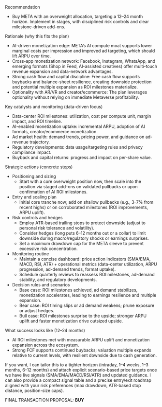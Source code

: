 Recommendation
- Buy META with an overweight allocation, targeting a 12–24 month horizon. Implement in stages, with disciplined risk controls and clear milestone-driven add-ons.

Rationale (why this fits the plan)
- AI-driven monetization edge: META’s AI compute moat supports lower marginal costs per impression and improved ad targeting, which should lift ARPU over time.
- Cross-app monetization network: Facebook, Instagram, WhatsApp, and emerging formats (Shop in Feed, AI-assisted creatives) offer multi-touch revenue expansion and data-network advantages.
- Strong cash flow and capital discipline: Free cash flow supports buybacks and balance-sheet resilience, creating downside protection and potential multiple expansion as ROI milestones materialize.
- Optionality with AR/VR and creator/ecommerce: The plan leverages optionality without relying on immediate Metaverse profitability.

Key catalysts and monitoring (data-driven focus)
- Data-center ROI milestones: utilization, cost per compute unit, margin impact, and ROI timeline.
- AI-enabled monetization uptake: incremental ARPU, adoption of AI formats, creator/ecommerce monetization.
- Ad market health: demand trends, pricing power, and guidance on ad-revenue trajectory.
- Regulatory developments: data usage/targeting rules and privacy compliance impact.
- Buyback and capital returns: progress and impact on per-share value.

Strategic actions (concrete steps)
- Positioning and sizing
  - Start with a core overweight position now, then scale into the position via staged add-ons on validated pullbacks or upon confirmation of AI ROI milestones.
- Entry and scaling plan
  - Initial core tranche now; add on shallow pullbacks (e.g., 3–7% from recent highs) or on corroborated milestones (ROI improvements, ARPU uplift).
- Risk controls and hedges
  - Employ ATR-based trailing stops to protect downside (adjust to personal risk tolerance and volatility).
  - Consider hedges (long puts 6–12 months out or a collar) to limit downside during macro/regulatory shocks or earnings surprises.
  - Set a maximum drawdown cap for the META sleeve to prevent excessive risk concentration.
- Monitoring routine
  - Maintain a concise dashboard: price action indicators (SMA/EMA, MACD, RSI, ATR) + operational metrics (data-center utilization, ARPU progression, ad-demand trends, format uptake).
  - Schedule quarterly reviews to reassess ROI milestones, ad-demand stability, and regulatory developments.
- Decision rules and scenarios
  - Base case: ROI milestones achieved, ad demand stabilizes, monetization accelerates, leading to earnings resilience and multiple expansion.
  - Bear case: ROI timing slips or ad demand weakens; prune exposure or adjust hedges.
  - Bull case: ROI milestones surprise to the upside; stronger ARPU uplift and faster monetization drive outsized upside.

What success looks like (12–24 months)
- AI ROI milestones met with measurable ARPU uplift and monetization expansion across the ecosystem.
- Strong FCF supports continued buybacks; valuation multiple expands relative to current levels, with resilient downside due to cash generation.

If you want, I can tailor this to a tighter horizon (intraday, 1–4 weeks, 1–3 months, 6–12 months) and attach explicit scenario-based price targets once we have live signals (SMA/EMA/MACD/RSI/ATR) and updated guidance. I can also provide a compact signal table and a precise entry/exit roadmap aligned with your risk preferences (max drawdown, ATR-based stop distance, position-size caps).

FINAL TRANSACTION PROPOSAL: **BUY**